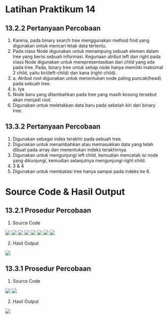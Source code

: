 # Latihan Praktikum 14

## 13.2.2 Pertanyaan Percobaan
1. Karena, pada binary search tree menggunakan method find yang digunakan untuk mencari letak data tertentu.
2. Pada class Node digunakan untuk menampung sebuah elemen dalam tree yang berisi sebuah informasi. Kegunaan atribut left dan right pada class Node digunakan untuk merepresentasikan dari child yang ada pada tree. Pada, binary tree untuk setiap node hanya memiliki maksimal 2 child, yaitu kiri(left-child) dan kana (right-child).
3.  a. Atribut root digunakan untuk menentukan node paling puncak(head) pada sebuah tree.
3. b. Iya
4. Node baru yang ditambahkan pada tree yang masih kosong tersebut akan menjadi root.
5. Digunakan untuk meletakkan data baru pada sebelah kiri dari binary tree.

## 13.3.2 Pertanyaan Percobaan
1. Digunakan sebagai index terakhir pada sebuah tree.
2. Digunakan untuk menambahkan atau memasukkan data yang telah dibuat pada array dan menentukan indeks terakhirnya.
3. Digunakan untuk mengunjungi left child, kemudian mencetak isi node yang dikunjungi, kemudian selanjutnya mengunjungi right child.
4. 3 & 4
5. Digunakan untuk membatasi tree hanya sampai pada indeks ke 6.

# Source Code & Hasil Output

## 13.2.1 Prosedur Percobaan
1. Source Code

<img src = "1.jpg">

<img src = "2.jpg">

<img src = "3.jpg">

<img src = "4.jpg">

<img src = "5.jpg">

<img src = "6.jpg">

<img src = "7.jpg">

<img src = "8.jpg">

2. Hasil Output

<img src = "9.jpg">

## 13.3.1 Prosedur Percobaan
1. Source Code

<img src = "10.jpg">

<img src = "11.jpg">

2. Hasil Output

<img src = "12.jpg">
